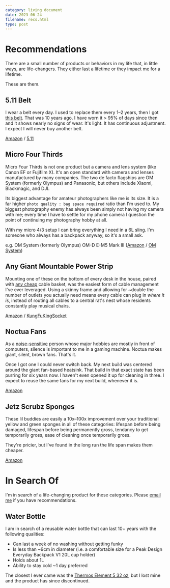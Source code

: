 ```yaml
---
category: living document
date: 2023-06-24
filename: recs.html
type: post
---
```


# Recommendations

There are a small number of products or behaviors in my life that, in little ways, are
life-changers. They either last a lifetime or they impact me for a lifetime.

These are them.

## 5.11 Belt

I wear a belt every day. I used to replace them every 1–2 years, then I got [this
belt](https://amzn.to/3ptyErI). That was 10 years ago. I have worn it > 95% of days
since then and it shows nearly no signs of wear. It's light. It has continuous
adjustment. I expect I will never buy another belt.

[Amazon](https://amzn.to/3ptyErI) /
[5.11](https://www.511tactical.com/tdu-belt-15-plastic-buckle.html)

## Micro Four Thirds

Micro Four Thirds is not one product but a camera and lens system (like Canon EF or
Fujifilm X). It's an open standard with cameras and lenses manufactured by many
companies. The two de facto flagships are OM System (formerly Olympus) and Panasonic,
but others include Xiaomi, Blackmagic, and DJI.

Its biggest advantage for amateur photographers like me is its size. It is a far higher
`photo quality : bag space required` ratio than I'm used to. My biggest photography
enemy has always been simply not having my camera with me; every time I have to settle
for my phone camera I question the point of continuing my photography hobby at all.

With my micro 4/3 setup I can bring everything I need in a 6L sling. I'm someone who
always has a backpack anyway, so it's a small ask.

e.g. OM System (formerly Olympus) OM-D E-M5 Mark III ([Amazon](https://amzn.to/3PtUO81)
/ [OM System](https://explore.omsystem.com/us/en/om-d-e-m5-mark-iii))

## Any Giant Mountable Power Strip

Mounting one of these on the bottom of every desk in the house, paired with [any
cheap](https://amzn.to/3XAxIPa) cable basket, was the easiest form of cable management
I've ever leveraged. Using a skinny frame and allowing for ~double the number of outlets
you actually need means every cable can plug in _where it is_, instead of routing all
cables to a central rat's nest whose residents constantly play musical chairs.

[Amazon](https://amzn.to/44e4c3W) /
[KungFuKingSocket](https://kungfukingsocket.com/products/power-strip-6)

## Noctua Fans

As a [noise-sensitive](autism.html) person whose major hobbies are mostly in front of
computers, silence is important to me in a gaming machine. Noctua makes giant, silent,
brown fans. That's it.

Once I got one I could never switch back. My next build was centered around the giant
fan-based heatsink. That build in that exact state has been purring for six years now. I
haven't even opened it up for cleaning in three. I expect to reuse the same fans for my
next build, whenever it is.

[Amazon](https://amzn.to/3pyrIJU)

## Jetz Scrubz Sponges

These lil buddies are easily a 10x–100x improvement over your traditional yellow and
green sponges in all of these categories: lifespan before being damaged, lifespan before
being permanently gross, tendancy to get temporarily gross, ease of cleaning once
temporarily gross.

They're pricier, but I've found in the long run the life span makes them cheaper.

[Amazon](https://amzn.to/46nSjKq)

# In Search Of

I'm in search of a life-changing product for these categories. Please [email
me](mailto:ben@twos.dev) if you have recommendations.

## Water Bottle

I am in search of a reusable water bottle that can last 10+ years with the following
qualities:

- Can last a week of no washing without getting funky
- Is less than ~9cm in diameter (i.e. a comfortable size for a Peak Design Everyday
  Backpack V1 20L cup holder)
- Holds about 1L
- Ability to stay cold ~1 day preferred

The closest I ever came was the [Thermos Element 5 32 oz](https://amzn.to/42XJaoR), but
I lost mine and the product has since discontinued.
